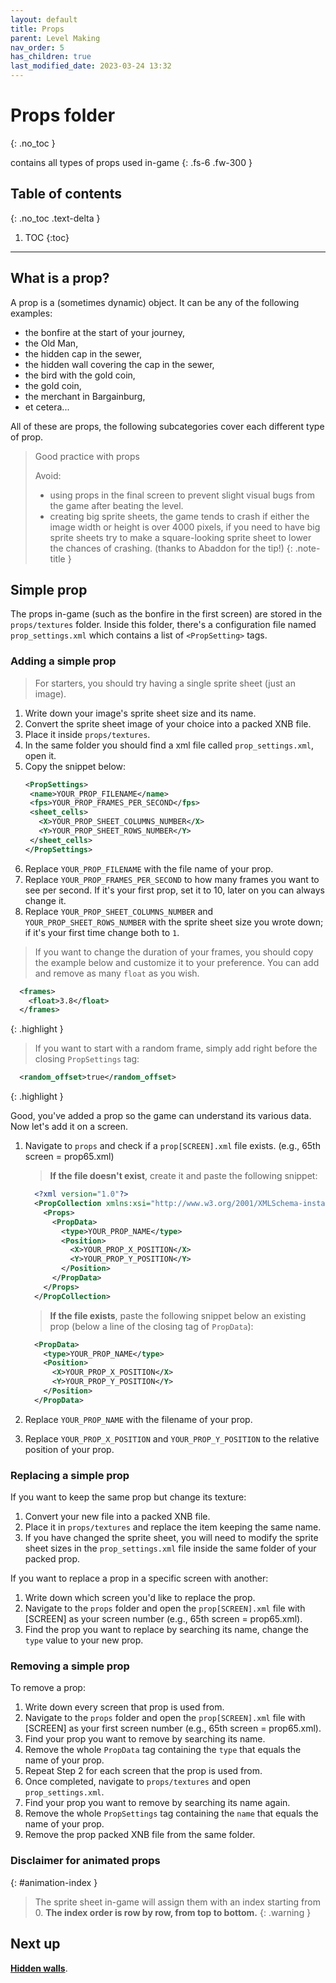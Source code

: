 ```yaml
---
layout: default
title: Props
parent: Level Making
nav_order: 5
has_children: true
last_modified_date: 2023-03-24 13:32
---
```


# Props folder
{: .no_toc }

contains all types of props used in-game<!-- more -->
{: .fs-6 .fw-300 }

## Table of contents
{: .no_toc .text-delta }

1. TOC
{:toc}

---

## What is a prop?

A prop is a (sometimes dynamic) object. It can be any of the following examples:

- the bonfire at the start of your journey,
- the Old Man,
- the hidden cap in the sewer,
- the hidden wall covering the cap in the sewer,
- the bird with the gold coin,
- the gold coin,
- the merchant in Bargainburg,
- et cetera...

All of these are props, the following subcategories cover each different type of prop.

> Good practice with props
> 
> Avoid:
> - using props in the final screen to prevent slight visual bugs from the game after beating the level.
> - creating big sprite sheets, the game tends to crash if either the image width or height is over 4000 pixels, if you need to have big sprite sheets try to make a square-looking sprite sheet to lower the chances of crashing. (thanks to Abaddon for the tip!)
{: .note-title }

## Simple prop

The props in-game (such as the bonfire in the first screen) are stored in the `props/textures` folder. Inside this folder, there's a configuration file named `prop_settings.xml` which contains a list of `<PropSetting>` tags.

<!-- ### Adding/replacing/removing a simple prop (with Worldsmith)

🚧 Work in Progress. **No trespassing!** 🏗
{: .disclaimer } -->

### Adding a simple prop

> For starters, you should try having a single sprite sheet (just an image).

1. Write down your image's sprite sheet size and its name.
2. Convert the sprite sheet image of your choice into a packed XNB file.
3. Place it inside `props/textures`.
4. In the same folder you should find a xml file called `prop_settings.xml`, open it.
5. Copy the snippet below:
   ```xml
   <PropSettings>
    <name>YOUR_PROP_FILENAME</name>
    <fps>YOUR_PROP_FRAMES_PER_SECOND</fps>
    <sheet_cells>
      <X>YOUR_PROP_SHEET_COLUMNS_NUMBER</X>
      <Y>YOUR_PROP_SHEET_ROWS_NUMBER</Y>
    </sheet_cells>
   </PropSettings>
   ```
6. Replace `YOUR_PROP_FILENAME` with the file name of your prop.
7. Replace `YOUR_PROP_FRAMES_PER_SECOND` to how many frames you want to see per second. If it's your first prop, set it to 10, later on you can always change it.
8. Replace `YOUR_PROP_SHEET_COLUMNS_NUMBER` and `YOUR_PROP_SHEET_ROWS_NUMBER` with the sprite sheet size you wrote down; if it's your first time change both to `1`.

> If you want to change the duration of your frames, you should copy the example below and customize it to your preference. You can add and remove as many `float` as you wish.
  ```xml
    <frames>
      <float>3.8</float>
    </frames>
  ```
{: .highlight }

> If you want to start with a random frame, simply add right before the closing `PropSettings` tag:
  ```xml
    <random_offset>true</random_offset>
  ```
{: .highlight }

Good, you've added a prop so the game can understand its various data. Now let's add it on a screen.

1. Navigate to `props` and check if a `prop[SCREEN].xml` file exists. (e.g., 65th screen = prop65.xml)
   
   > **If the file doesn't exist**, create it and paste the following snippet:
      ```xml
        <?xml version="1.0"?>
        <PropCollection xmlns:xsi="http://www.w3.org/2001/XMLSchema-instance" xmlns:xsd="http://www.w3.org/2001/XMLSchema">
          <Props>
            <PropData>
              <type>YOUR_PROP_NAME</type>
              <Position>
                <X>YOUR_PROP_X_POSITION</X>
                <Y>YOUR_PROP_Y_POSITION</Y>
              </Position>
            </PropData>
          </Props>
        </PropCollection>
      ```
    
   > **If the file exists**, paste the following snippet below an existing prop (below a line of the closing tag of `PropData`):
      ```xml
        <PropData>
          <type>YOUR_PROP_NAME</type>
          <Position>
            <X>YOUR_PROP_X_POSITION</X>
            <Y>YOUR_PROP_Y_POSITION</Y>
          </Position>
        </PropData>
      ```
2. Replace `YOUR_PROP_NAME` with the filename of your prop.
3. Replace `YOUR_PROP_X_POSITION` and `YOUR_PROP_Y_POSITION` to the relative position of your prop.


### Replacing a simple prop

If you want to keep the same prop but change its texture:

1. Convert your new file into a packed XNB file.
2. Place it in `props/textures` and replace the item keeping the same name.
3. If you have changed the sprite sheet, you will need to modify the sprite sheet sizes in the `prop_settings.xml` file inside the same folder of your packed prop.

If you want to replace a prop in a specific screen with another:

1. Write down which screen you'd like to replace the prop.
2. Navigate to the `props` folder and open the `prop[SCREEN].xml` file with [SCREEN] as your screen number (e.g., 65th screen = prop65.xml).
3. Find the prop you want to replace by searching its name, change the `type` value to your new prop.

### Removing a simple prop

To remove a prop:

1. Write down every screen that prop is used from.
2. Navigate to the `props` folder and open the `prop[SCREEN].xml` file with [SCREEN] as your first screen number (e.g., 65th screen = prop65.xml).
3. Find your prop you want to remove by searching its name.
4. Remove the whole `PropData` tag containing the `type` that equals the name of your prop.
5. Repeat Step 2 for each screen that the prop is used from.
6. Once completed, navigate to `props/textures` and open `prop_settings.xml`.
7. Find your prop you want to remove by searching its name again.
8. Remove the whole `PropSettings` tag containing the `name` that equals the name of your prop. 
9. Remove the prop packed XNB file from the same folder.

### Disclaimer for animated props
{: #animation-index }

> The sprite sheet in-game will assign them with an index starting from 0. **The index order is row by row, from top to bottom.**
{: .warning }

## Next up

[**Hidden walls**]({{site.baseurl}}/level-making/props/hidden-walls).